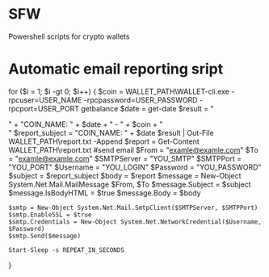 # SFW
Powershell scripts for crypto wallets

# Automatic email reporting sript

for ($i = 1; $i -gt 0; $i++) {
	$coin = WALLET_PATH\WALLET-cli.exe -rpcuser=USER_NAME -rpcpassword=USER_PASSWORD -rpcport=USER_PORT getbalance
	$date = get-date
	$result = "<div>" + "COIN_NAME: " + $date + " - " + $coin + "</div>"
	$report_subject = "COIN_NAME: " + $date
	$result | Out-File WALLET_PATH\report.txt -Append
	$report = Get-Content WALLET_PATH\report.txt
	#send email
	$From = "examle@examle.com"
	$To = "examle@examle.com"
	$SMTPServer = "YOU_SMTP"
	$SMTPPort = "YOU_PORT"
	$Username = "YOU_LOGIN"
	$Password = "YOU_PASSWORD"
	$subject = $report_subject 
	$body = $report
	$message = New-Object System.Net.Mail.MailMessage $From, $To
	$message.Subject = $subject
	$message.IsBodyHTML = $true
	$message.Body = $body

	$smtp = New-Object System.Net.Mail.SmtpClient($SMTPServer, $SMTPPort)
	$smtp.EnableSSL = $true
	$smtp.Credentials = New-Object System.Net.NetworkCredential($Username, $Password)
	$smtp.Send($message)

	Start-Sleep -s REPEAT_IN_SECONDS
}
